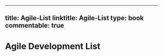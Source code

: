 
---
title: Agile-List
linktitle: Agile-List
type: book
commentable: true
---

# Agile Development List

    